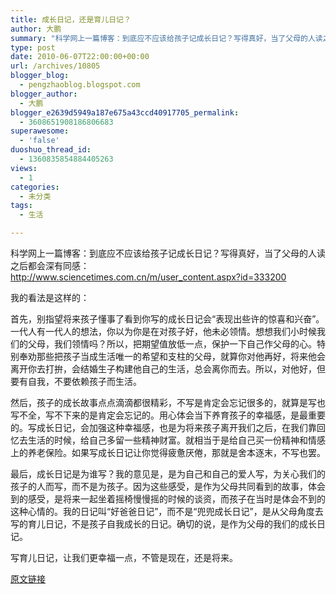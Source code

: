 ```yaml
---
title: 成长日记，还是育儿日记？
author: 大鹏
summary: "科学网上一篇博客：到底应不应该给孩子记成长日记？写得真好，当了父母的人读之后都会深有同感：  "
type: post
date: 2010-06-07T22:00:00+00:00
url: /archives/10805
blogger_blog:
  - pengzhaoblog.blogspot.com
blogger_author:
  - 大鹏
blogger_e2639d5949a187e675a43ccd40917705_permalink:
  - 3608651908186806683
superawesome:
  - 'false'
duoshuo_thread_id:
  - 1360835854884405263
views:
  - 1
categories:
  - 未分类
tags:
  - 生活

---
```

科学网上一篇博客：到底应不应该给孩子记成长日记？写得真好，当了父母的人读之后都会深有同感：  
<http://www.sciencetimes.com.cn/m/user_content.aspx?id=333200>

我的看法是这样的：

首先，别指望将来孩子懂事了看到你写的成长日记会“表现出些许的惊喜和兴奋”。一代人有一代人的想法，你以为你是在对孩子好，他未必领情。想想我们小时候我们的父母，我们领情吗？所以，把期望值放低一点，保护一下自己作父母的心。特别奉劝那些把孩子当成生活唯一的希望和支柱的父母，就算你对他再好，将来他会离开你去打拚，会结婚生子构建他自己的生活，总会离你而去。所以，对他好，但要有自我，不要依赖孩子而生活。

然后，孩子的成长故事点点滴滴都很精彩，不写是肯定会忘记很多的，就算是写也写不全，写不下来的是肯定会忘记的。用心体会当下养育孩子的幸福感，是最重要的。写成长日记，会加强这种幸福感，也是为将来孩子离开我们之后，在我们靠回忆去生活的时候，给自己多留一些精神财富。就相当于是给自己买一份精神和情感上的养老保险。如果写成长日记让你觉得疲惫厌倦，那就是舍本逐末，不写也罢。

最后，成长日记是为谁写？我的意见是，是为自己和自己的爱人写，为关心我们的孩子的人而写，而不是为孩子。因为这些感受，是作为父母共同看到的故事，体会到的感受，是将来一起坐着摇椅慢慢摇的时候的谈资，而孩子在当时是体会不到的这种心情的。我的日记叫“好爸爸日记”，而不是“兜兜成长日记”，是从父母角度去写的育儿日记，不是孩子自我成长的日记。确切的说，是作为父母的我们的成长日记。

写育儿日记，让我们更幸福一点，不管是现在，还是将来。

[原文链接](http://dapengde.com/archives/10805)

